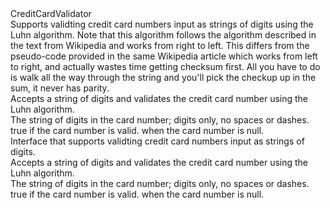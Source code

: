 <?xml version="1.0"?>
<doc>
    <assembly>
        <name>CreditCardValidator</name>
    </assembly>
    <members>
        <member name="T:OpenCardServices.Validator.CreditCardValidator">
            <summary>
            Supports validting credit card numbers input as strings of digits using the Luhn algorithm.
            Note that this algorithm follows the algorithm described in the text from Wikipedia and works from
            right to left.
            This differs from the pseudo-code provided in the same Wikipedia article which works from
            left to right, and actually wastes time getting checksum first. All you have to do
            is walk all the way through the string and you'll pick the checkup up in the sum, it never has parity.
            </summary>
        </member>
        <member name="M:OpenCardServices.Validator.CreditCardValidator.ValidateCardNumber(System.String)">
            <summary>Accepts a string of digits and validates the credit card number using the Luhn algorithm.</summary>
            <param name="cardNumber">The string of digits in the card number; digits only, no spaces or dashes.</param>
            <returns>true if the card number is valid.</returns>
            <exception cref="T:System.NullReferenceException">when the card number is null.</exception>
        </member>
        <member name="T:OpenCardServices.Validator.ICreditCardValidator">
            <summary>
            Interface that supports validting credit card numbers input as strings of digits.
            </summary>
        </member>
        <member name="M:OpenCardServices.Validator.ICreditCardValidator.ValidateCardNumber(System.String)">
            <summary>Accepts a string of digits and validates the credit card number using the Luhn algorithm.</summary>
            <param name="cardNumber">The string of digits in the card number; digits only, no spaces or dashes.</param>
            <returns>true if the card number is valid.</returns>
            <exception cref="T:System.NullReferenceException">when the card number is null.</exception>
        </member>
    </members>
</doc>
